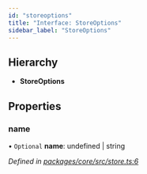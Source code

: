 ```yaml
---
id: "storeoptions"
title: "Interface: StoreOptions"
sidebar_label: "StoreOptions"
---
```


## Hierarchy

- **StoreOptions**

## Properties

### name

• `Optional` **name**: undefined \| string

_Defined in [packages/core/src/store.ts:6](https://github.com/willsoto/node-konfig/blob/60bd8de/packages/core/src/store.ts#L6)_

